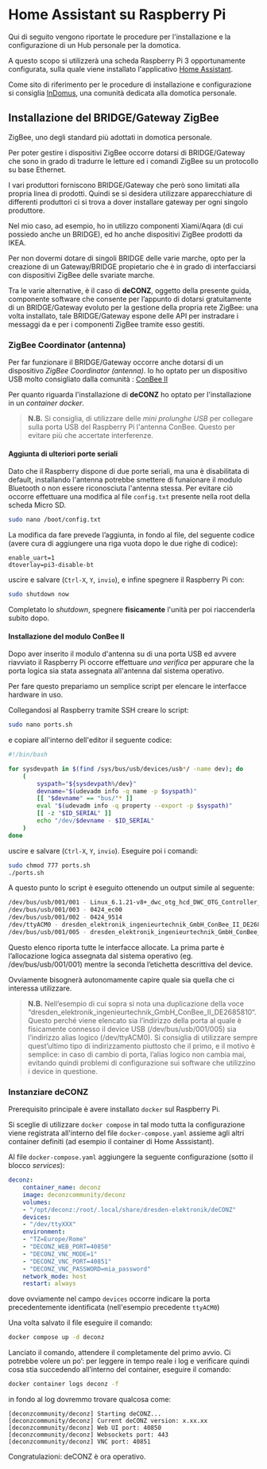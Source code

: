 # Home Assistant su Raspberry Pi

Qui di seguito vengono riportate le procedure per l'installazione e la configurazione di un Hub personale per la domotica.

A questo scopo si utilizzerà una scheda Raspberry Pi 3 opportunamente configurata, sulla quale viene installato l'applicativo [Home Assistant](https://www.home-assistant.io/).

Come sito di riferimento per le procedure di installazione e configurazione si consiglia [InDomus](https://indomus.it/), una comunità dedicata alla domotica personale.

## Installazione del BRIDGE/Gateway ZigBee

ZigBee, uno degli standard più adottati in domotica personale.

Per poter gestire i dispositivi ZigBee occorre dotarsi di BRIDGE/Gateway che sono in grado di tradurre le letture ed i comandi ZigBee su un protocollo su base Ethernet.

I vari produttori forniscono BRIDGE/Gateway che però sono limitati alla propria linea di prodotti. Quindi se si desidera utilizzare apparecchiature di differenti produttori ci si trova a dover installare gateway per ogni singolo produttore.

Nel mio caso, ad esempio, ho in utilizzo componenti Xiami/Aqara (di cui possiedo anche un BRIDGE), ed ho anche dispositivi ZigBee prodotti da IKEA.

Per non dovermi dotare di singoli BRIDGE delle varie marche, opto per la creazione di un Gateway/BRIDGE propietario che è in grado di interfacciarsi con dispositivi ZigBee delle svariate marche.

Tra le varie alternative, è il caso di **deCONZ**, oggetto della presente guida, componente software che consente per l’appunto di dotarsi gratuitamente di un BRIDGE/Gateway evoluto per la gestione della propria rete ZigBee: una volta installato, tale BRIDGE/Gateway espone delle API per instradare i messaggi da e per i componenti ZigBee tramite esso gestiti.

### ZigBee Coordinator (antenna)

Per far funzionare il BRIDGE/Gateway occorre anche dotarsi di un dispositivo _ZigBee Coordinator (antenna)_.
Io ho optato per un dispositivo USB molto consigliato dalla comunità : [ConBee II](https://www.phoscon.de/en/conbee2)

Per quanto riguarda l'installazione di **deCONZ** ho optato per l'installazione in un _container docker_.

> **N.B.** Si consiglia, di utilizzare delle _mini prolunghe USB_ per collegare sulla porta USB del Raspberry Pi l'antenna ConBee. Questo per evitare più che accertate interferenze.

#### **Aggiunta di ulteriori porte seriali**

Dato che il Raspberry dispone di due porte seriali, ma una è disabilitata di default, installando l'antenna potrebbe smettere di funaionare il modulo Bluetooth o non essere riconosciuta l'antenna stessa. Per evitare ciò occorre effettuare una modifica al file `config.txt` presente nella root della scheda Micro SD.

```sh
sudo nano /boot/config.txt
```

La modifica da fare prevede l’aggiunta, in fondo al file, del seguente codice (avere cura di aggiungere una riga vuota dopo le due righe di codice):

```text
enable_uart=1
dtoverlay=pi3-disable-bt
```

uscire e salvare (`Ctrl-X`, `Y`, `invio`), e infine spegnere il Raspberry Pi con:

```sh
sudo shutdown now
```

Completato lo _shutdown_, spegnere **fisicamente** l'unità per poi riaccenderla subito dopo.

#### **Installazione del modulo ConBee II**

Dopo aver inserito il modulo d'antenna su di una porta USB ed avvere riavviato il Raspberry Pi occorre effettuare _una verifica_ per appurare che la porta logica sia stata assegnata all'antenna dal sistema operativo.

Per fare questo prepariamo un semplice script per elencare le interfacce hardware in uso.

Collegandosi al Raspberry tramite SSH creare lo script:

```sh
sudo nano ports.sh
```

e copiare all'interno dell'editor il seguente codice:

```bash
#!/bin/bash

for sysdevpath in $(find /sys/bus/usb/devices/usb*/ -name dev); do
    (
        syspath="${sysdevpath%/dev}"
        devname="$(udevadm info -q name -p $syspath)"
        [[ "$devname" == "bus/"* ]]
        eval "$(udevadm info -q property --export -p $syspath)"
        [[ -z "$ID_SERIAL" ]]
        echo "/dev/$devname - $ID_SERIAL"
    )
done
```

uscire e salvare (`Ctrl-X`, `Y`, `invio`).
Eseguire poi i comandi:

```sh
sudo chmod 777 ports.sh
./ports.sh
```

A questo punto lo script è eseguito ottenendo un output simile al seguente:

```sh
/dev/bus/usb/001/001 - Linux_6.1.21-v8+_dwc_otg_hcd_DWC_OTG_Controller_3f980000.usb
/dev/bus/usb/001/003 - 0424_ec00
/dev/bus/usb/001/002 - 0424_9514
/dev/ttyACM0 - dresden_elektronik_ingenieurtechnik_GmbH_ConBee_II_DE2685810
/dev/bus/usb/001/005 - dresden_elektronik_ingenieurtechnik_GmbH_ConBee_II_DE2685810
```

Questo elenco riporta tutte le interfacce allocate. La prima parte è l’allocazione logica assegnata dal sistema operativo (eg. /dev/bus/usb/001/001) mentre la seconda l’etichetta descrittiva del device.

Ovviamente bisognerà autonomamente capire quale sia quella che ci interessa utilizzare.

> **N.B.**
> Nell’esempio di cui sopra si nota una duplicazione della voce “dresden_elektronik_ingenieurtechnik_GmbH_ConBee_II_DE2685810“.
> Questo perché viene elencato sia l’indirizzo della porta al quale è fisicamente connesso il device USB (/dev/bus/usb/001/005) sia l’indirizzo alias logico (/dev/ttyACM0).
> Si consiglia di utilizzare sempre quest’ultimo tipo di indirizzamento piuttosto che il primo, e il motivo è semplice: in caso di cambio di porta, l’alias logico non cambia mai, evitando quindi problemi di configurazione sui software che utilizzino i device in questione.

### Instanziare deCONZ

Prerequisito principale è avere installato `docker` sul Raspberry Pi.

Si sceglie di utilizzare `docker compose` in tal modo tutta la configurazione viene registrata all'interno del file `docker-compose.yaml` assieme agli altri container definiti (ad esempio il container di Home Asssistant).

Al file `docker-compose.yaml` aggiungere la seguente configurazione (sotto il blocco _services_):

```yaml
deconz:
    container_name: deconz
    image: deconzcommunity/deconz
    volumes:
    - "/opt/deconz:/root/.local/share/dresden-elektronik/deCONZ"
    devices:
    - "/dev/ttyXXX"
    environment:
    - "TZ=Europe/Rome"
    - "DECONZ_WEB_PORT=40850"
    - "DECONZ_VNC_MODE=1"
    - "DECONZ_VNC_PORT=40851"
    - "DECONZ_VNC_PASSWORD=mia_password"
    network_mode: host
    restart: always
```

dove ovviamente nel campo `devices` occorre indicare la porta precedentemente identificata (nell'esempio precedente `ttyACM0`)

Una volta salvato il file eseguire il comando:

```sh
docker compose up -d deconz
```

Lanciato il comando, attendere il completamente del primo avvio. Ci potrebbe volere un po’: per leggere in tempo reale i log e verificare quindi cosa stia succedendo all’interno del container, eseguire il comando:

```sh
docker container logs deconz -f
```

in fondo al log dovremmo trovare qualcosa come:

```text
[deconzcommunity/deconz] Starting deCONZ...
[deconzcommunity/deconz] Current deCONZ version: x.xx.xx
[deconzcommunity/deconz] Web UI port: 40850
[deconzcommunity/deconz] Websockets port: 443
[deconzcommunity/deconz] VNC port: 40851
```

Congratulazioni: deCONZ è ora operativo.
